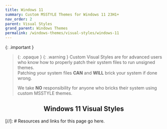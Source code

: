 ```yaml
---
title: Windows 11
summary: Custom MSSTYLE Themes for Windows 11 23H1+
nav_order: 2
parent: Visual Styles
grand_parent: Windows Themes
permalink: /windows-themes/visual-styles/windows-11
---
```


{: .important }
> {: .opaque }
> {: .warning }
> Custom Visual Styles are for advanced users who know how to properly patch their system files to run unsigned themes.  
> Patching your system files **CAN** and **WILL** brick your system if done wrong.
>
> We take **NO** responsibility for anyone who bricks their system using custom MSSTYLE themes.

<h2 align="center" class="text-delta">Windows 11 Visual Styles</h2>

<!-- ////////////////////////////////////////////////////////////////////////////////////////////////////////////////////// -->

[//]: # Resources and links for this page go here.

<!-- ////////////////////////////////////////////////////////////////////////////////////////////////////////////////////// -->
